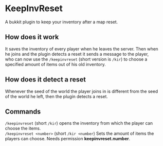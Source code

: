 # KeepInvReset
A bukkit plugin to keep your inventory after a map reset.

## How does it work
It saves the inventory of every player when he leaves the server.
Then when he joins and the plugin detects a reset it sends a message to the player,
who can now use the `/keepinvreset` (short version is `/kir`) to choose a specified amount of items out of his old inventory.

## How does it detect a reset
Whenever the seed of the world the player joins in is different from the seed of the world he left, then the plugin detects a reset.

## Commands
`/keepinvreset` (short `/kir`) opens the inventory from which the player can choose the items.  
`/keepinvreset <number>` (short `/kir <number`) Sets the amount of items the players can choose. Needs permission **keepinvreset.number**.
